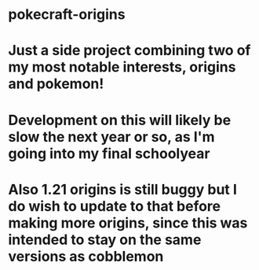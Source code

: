# pokecraft-origins
# Just a side project combining two of my most notable interests, origins and pokemon! 
# Development on this will likely be slow the next year or so, as I'm going into my final schoolyear
# Also 1.21 origins is still buggy but I do wish to update to that before making more origins, since this was intended to stay on the same versions as cobblemon
